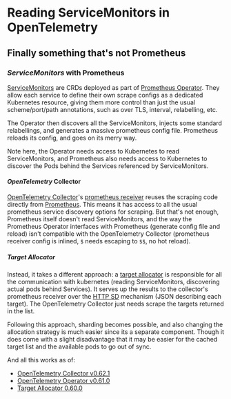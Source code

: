 # Reading ServiceMonitors in OpenTelemetry

## Finally something that's not Prometheus

### _ServiceMonitors_ with Prometheus

[ServiceMonitors](https://doc.crds.dev/github.com/prometheus-operator/prometheus-operator/monitoring.coreos.com/ServiceMonitor/v1@v0.58.0)
are CRDs deployed as part of 
[Prometheus Operator](https://github.com/prometheus-operator/prometheus-operator).
They allow each service to define their own scrape configs as a dedicated Kubernetes resource,
giving them more control than just the usual scheme/port/path annotations,
such as over TLS, interval, relabelling, etc.

The Operator then discovers all the ServiceMonitors,
injects some standard relabellings, and generates a massive prometheus config file.
Prometheus reloads its config, and goes on its merry way.

Note here, the Operator needs access to Kubernetes to read ServiceMonitors,
and Prometheus also needs access to Kubernetes to discover the Pods behind the Services referenced by ServiceMonitors.

#### _OpenTelemetry_ Collector

[OpenTelemetry Collector](https://github.com/open-telemetry/opentelemetry-collector)'s
[prometheus receiver](https://github.com/open-telemetry/opentelemetry-collector-contrib/tree/main/receiver/prometheusreceiver)
reuses the scraping code directly from [Prometheus](https://github.com/prometheus/prometheus).
This means it has access to all the usual prometheus service discovery options for scraping.
But that's not enough,
Prometheus itself doesn't read ServiceMonitors,
and the way the Prometheus Operator interfaces with Prometheus (generate config file and reload)
isn't compatible with the OpenTelemetry Collector
(prometheus receiver config is inlined, `$` needs escaping to `$$`, no hot reload).

##### _Target_ Allocator

Instead, it takes a different approach:
a [target allocator](https://github.com/open-telemetry/opentelemetry-operator/tree/main/cmd/otel-allocator)
is responsible for all the communication with kubernetes
(reading ServiceMonitors, discovering actual pods behind Services).
It serves up the results to the collector's prometheus receiver over the 
[HTTP SD](https://prometheus.io/docs/prometheus/latest/http_sd/) mechanism (JSON describing each target).
The OpenTelemetry Collector just needs scrape the targets returned in the list.

Following this approach, sharding becomes possible,
and also changing the allocation strategy is much easier
since its a separate component.
Though it does come with a slight disadvantage that it may be easier for the cached target list
and the available pods to go out of sync.

And all this works as of:
- [OpenTelemetry Collector v0.62.1](https://github.com/open-telemetry/opentelemetry-collector-releases/releases/tag/v0.62.1)
- [OpenTelemetry Operator v0.61.0](https://github.com/open-telemetry/opentelemetry-operator/releases/tag/v0.61.0)
- [Target Allocator 0.60.0](https://github.com/open-telemetry/opentelemetry-operator/pkgs/container/opentelemetry-operator%2Ftarget-allocator/46443109?tag=0.60.0)
